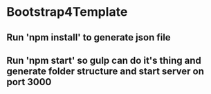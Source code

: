 # Bootstrap4Template
## Run 'npm install' to generate json file
## Run 'npm start' so gulp can do it's thing and generate folder structure and start server on port 3000
